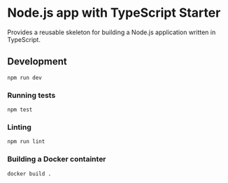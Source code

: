 # Node.js app with TypeScript Starter
Provides a reusable skeleton for building a Node.js application written in TypeScript.

## Development
```
npm run dev
```

### Running tests
```
npm test
```

### Linting
```
npm run lint
```

### Building a Docker containter
```
docker build .
```
